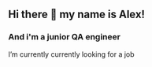 ## Hi there 👋 my name is Alex!
### And i'm a junior QA engineer

I’m currently currently looking for a job
